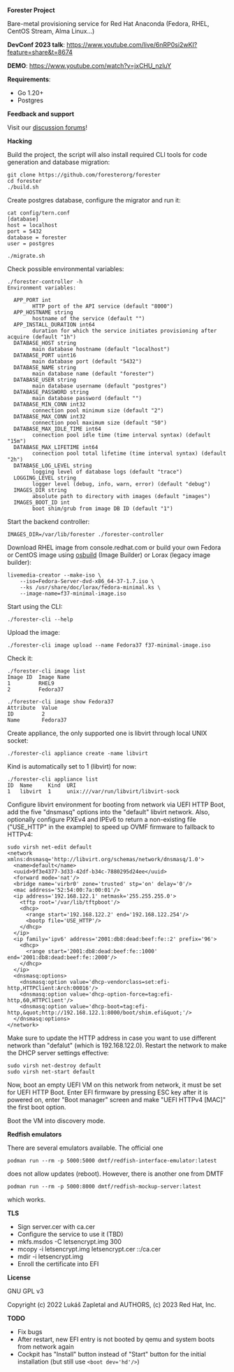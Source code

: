 **Forester Project**

Bare-metal provisioning service for Red Hat Anaconda (Fedora, RHEL, CentOS Stream, Alma Linux...)

**DevConf 2023 talk**: https://www.youtube.com/live/6nRP0si2wKI?feature=share&t=8674

**DEMO**: https://www.youtube.com/watch?v=jxCHU_nzluY

**Requirements**:

* Go 1.20+
* Postgres

**Feedback and support**

Visit our [discussion forums](https://github.com/foresterorg/forester/discussions)!

**Hacking**

Build the project, the script will also install required CLI tools for code generation and database migration:

    git clone https://github.com/foresterorg/forester
    cd forester
    ./build.sh

Create postgres database, configure the migrator and run it:

    cat config/tern.conf
    [database]
    host = localhost
    port = 5432
    database = forester
    user = postgres

    ./migrate.sh

Check possible environmental variables:

    ./forester-controller -h
    Environment variables:
    
      APP_PORT int
            HTTP port of the API service (default "8000")
      APP_HOSTNAME string
            hostname of the service (default "")
      APP_INSTALL_DURATION int64
            duration for which the service initiates provisioning after acquire (default "1h")
      DATABASE_HOST string
            main database hostname (default "localhost")
      DATABASE_PORT uint16
            main database port (default "5432")
      DATABASE_NAME string
            main database name (default "forester")
      DATABASE_USER string
            main database username (default "postgres")
      DATABASE_PASSWORD string
            main database password (default "")
      DATABASE_MIN_CONN int32
            connection pool minimum size (default "2")
      DATABASE_MAX_CONN int32
            connection pool maximum size (default "50")
      DATABASE_MAX_IDLE_TIME int64
            connection pool idle time (time interval syntax) (default "15m")
      DATABASE_MAX_LIFETIME int64
            connection pool total lifetime (time interval syntax) (default "2h")
      DATABASE_LOG_LEVEL string
            logging level of database logs (default "trace")
      LOGGING_LEVEL string
            logger level (debug, info, warn, error) (default "debug")
      IMAGES_DIR string
            absolute path to directory with images (default "images")
      IMAGES_BOOT_ID int
            boot shim/grub from image DB ID (default "1")

Start the backend controller:

    IMAGES_DIR=/var/lib/forester ./forester-controller

Download RHEL image from console.redhat.com or build your own Fedora or CentOS image using [osbuild](https://www.osbuild.org/) (Image Builder) or Lorax (legacy image builder):

    livemedia-creator --make-iso \
        --iso=Fedora-Server-dvd-x86_64-37-1.7.iso \
        --ks /usr/share/doc/lorax/fedora-minimal.ks \
        --image-name=f37-minimal-image.iso

Start using the CLI:

    ./forester-cli --help

Upload the image:

    ./forester-cli image upload --name Fedora37 f37-minimal-image.iso

Check it:

    ./forester-cli image list
    Image ID  Image Name
    1         RHEL9
    2         Fedora37

    ./forester-cli image show Fedora37
    Attribute  Value
    ID         2
    Name       Fedora37

Create appliance, the only supported one is libvirt through local UNIX socket:

    ./forester-cli appliance create -name libvirt

Kind is automatically set to 1 (libvirt) for now:

    ./forester-cli appliance list
    ID  Name     Kind  URI
    1   libvirt  1     unix:///var/run/libvirt/libvirt-sock

Configure libvirt environment for booting from network via UEFI HTTP Boot, add the five "dnsmasq" options into the "default" libvirt network. Also, optionally configure PXEv4 and IPEv6 to return a non-existing file ("USE_HTTP" in the example) to speed up OVMF firmware to fallback to HTTPv4:

    sudo virsh net-edit default
    <network xmlns:dnsmasq='http://libvirt.org/schemas/network/dnsmasq/1.0'>
      <name>default</name>
      <uuid>9f3e4377-3d33-42df-b34c-7880295d24ee</uuid>
      <forward mode='nat'/>
      <bridge name='virbr0' zone='trusted' stp='on' delay='0'/>
      <mac address='52:54:00:7a:00:01'/>
      <ip address='192.168.122.1' netmask='255.255.255.0'>
        <tftp root='/var/lib/tftpboot'/>
        <dhcp>
          <range start='192.168.122.2' end='192.168.122.254'/>
          <bootp file='USE_HTTP'/>
        </dhcp>
      </ip>
      <ip family='ipv6' address='2001:db8:dead:beef:fe::2' prefix='96'>
        <dhcp>
          <range start='2001:db8:dead:beef:fe::1000' end='2001:db8:dead:beef:fe::2000'/>
        </dhcp>
      </ip>
      <dnsmasq:options>
        <dnsmasq:option value='dhcp-vendorclass=set:efi-http,HTTPClient:Arch:00016'/>
        <dnsmasq:option value='dhcp-option-force=tag:efi-http,60,HTTPClient'/>
        <dnsmasq:option value='dhcp-boot=tag:efi-http,&quot;http://192.168.122.1:8000/boot/shim.efi&quot;'/>
      </dnsmasq:options>
    </network>

Make sure to update the HTTP address in case you want to use different network than "defalut" (which is 192.168.122.0). Restart the network to make the DHCP server settings effective:

    sudo virsh net-destroy default
    sudo virsh net-start default

Now, boot an empty UEFI VM on this network from network, it must be set for UEFI HTTP Boot. Enter EFI firmware by pressing ESC key after it is powered on, enter "Boot manager" screen and make "UEFI HTTPv4 [MAC]" the first boot option.

Boot the VM into discovery mode.

**Redfish emulators**

There are several emulators available. The official one

    podman run --rm -p 5000:5000 dmtf/redfish-interface-emulator:latest

does not allow updates (reboot). However, there is another one from DMTF

    podman run --rm -p 5000:8000 dmtf/redfish-mockup-server:latest

which works.

**TLS**

- Sign server.cer with ca.cer
- Configure the service to use it (TBD)
- mkfs.msdos -C letsencrypt.img 300
- mcopy -i letsencrypt.img letsencrypt.cer ::/ca.cer
- mdir -i letsencrypt.img
- Enroll the certificate into EFI

**License**

GNU GPL v3

Copyright (c) 2022 Lukáš Zapletal and AUTHORS, (c) 2023 Red Hat, Inc.

**TODO**

* Fix bugs
* After restart, new EFI entry is not booted by qemu and system boots from network again
* Cockpit has "Install" button instead of "Start" button for the initial installation (but still use `<boot dev='hd'/>`)
